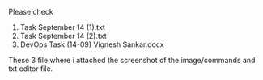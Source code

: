Please check 
1. Task September 14 (1).txt
2. Task September 14 (2).txt
3. DevOps Task (14-09) Vignesh Sankar.docx

These 3 file where i attached the screenshot of the image/commands and txt editor file.
